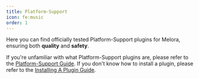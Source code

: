```yaml
---
title: Platform-Support
icon: fe:music
order: 1
---
```


Here you can find officially tested Platform-Support plugins for Melora, ensuring both **quality** and **safety**.

If you're unfamiliar with what Platform-Support plugins are, please refer to the [Platform-Support Guide](/Melora/guide/platform-support.html). If you don't know how to install a plugin, please refer to the [Installing A Plugin Guide](/Melora/guide/plugins#installing-a-plugin).


<PluginBundleCollection :manifestUrls="urls"/>

<script setup>
import urls from "@plugin-manifestUrls-platform-support"
</script>